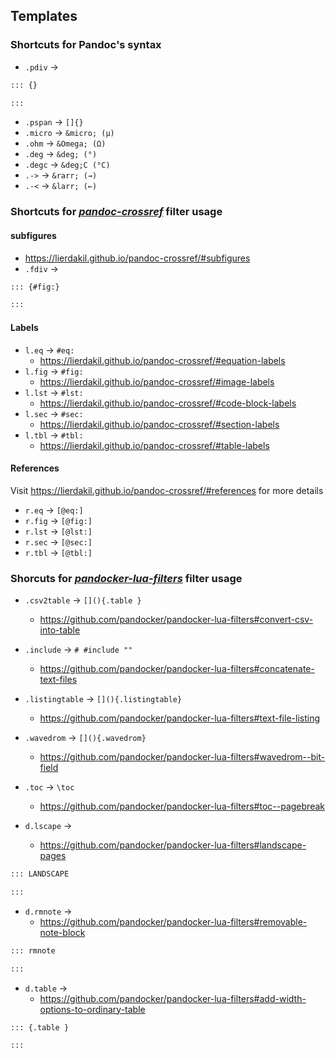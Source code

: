 ## Templates

### Shortcuts for **Pandoc**'s syntax

- `.pdiv` &rarr;
```markdown
::: {}

:::
```
- `.pspan` &rarr; `[]{}`
- `.micro` &rarr; `&micro; (µ)`
- `.ohm` &rarr; `&Omega; (Ω)`
- `.deg` &rarr; `&deg; (°)`
- `.degc` &rarr; `&deg;C (°C)`
- `.->` &rarr; `&rarr; (→)`
- `.-<` &rarr; `&larr; (←)` 

### Shortcuts for [***pandoc-crossref***](https://lierdakil.github.io/pandoc-crossref/#references) filter usage

#### subfigures

- <https://lierdakil.github.io/pandoc-crossref/#subfigures>
- `.fdiv` &rarr;
```markdown 
::: {#fig:}

:::
```

#### Labels
- `l.eq` &rarr; `#eq:` 
  - <https://lierdakil.github.io/pandoc-crossref/#equation-labels>
- `l.fig` &rarr; `#fig:`
  - <https://lierdakil.github.io/pandoc-crossref/#image-labels>
- `l.lst` &rarr; `#lst:`
  - <https://lierdakil.github.io/pandoc-crossref/#code-block-labels>
- `l.sec` &rarr; `#sec:`
  - <https://lierdakil.github.io/pandoc-crossref/#section-labels>
- `l.tbl` &rarr; `#tbl:`
  - <https://lierdakil.github.io/pandoc-crossref/#table-labels>

#### References

Visit <https://lierdakil.github.io/pandoc-crossref/#references> for more details

- `r.eq` &rarr; `[@eq:]`
- `r.fig` &rarr; `[@fig:]`
- `r.lst` &rarr; `[@lst:]`
- `r.sec` &rarr; `[@sec:]`
- `r.tbl` &rarr; `[@tbl:]`

### Shorcuts for [***pandocker-lua-filters***](https://github.com/pandocker/pandocker-lua-filters) filter usage

- `.csv2table` &rarr; `[](){.table }`
  - <https://github.com/pandocker/pandocker-lua-filters#convert-csv-into-table>
- `.include` &rarr; `# #include ""`
  - <https://github.com/pandocker/pandocker-lua-filters#concatenate-text-files>
- `.listingtable` &rarr; `[](){.listingtable}`
  - <https://github.com/pandocker/pandocker-lua-filters#text-file-listing>
- `.wavedrom` &rarr; `[](){.wavedrom}`
  - <https://github.com/pandocker/pandocker-lua-filters#wavedrom--bit-field>
- `.toc` &rarr; `\toc`
  - <https://github.com/pandocker/pandocker-lua-filters#toc--pagebreak>

- `d.lscape` &rarr;
  - <https://github.com/pandocker/pandocker-lua-filters#landscape-pages>
```markdown
::: LANDSCAPE

:::
```

- `d.rmnote` &rarr;
  - <https://github.com/pandocker/pandocker-lua-filters#removable-note-block>
```markdown
::: rmnote

::: 
```

- `d.table` &rarr;
  - <https://github.com/pandocker/pandocker-lua-filters#add-width-options-to-ordinary-table>
```markdown
::: {.table }

:::
```
